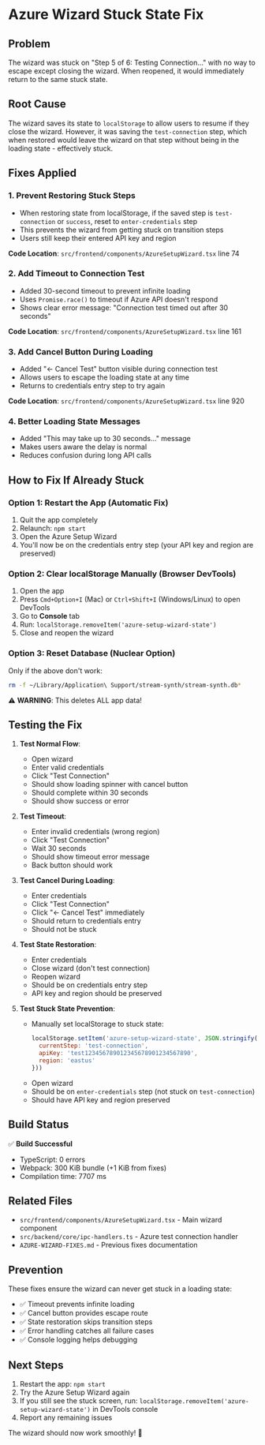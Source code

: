 # Azure Wizard Stuck State Fix

## Problem
The wizard was stuck on "Step 5 of 6: Testing Connection..." with no way to escape except closing the wizard. When reopened, it would immediately return to the same stuck state.

## Root Cause
The wizard saves its state to `localStorage` to allow users to resume if they close the wizard. However, it was saving the `test-connection` step, which when restored would leave the wizard on that step without being in the loading state - effectively stuck.

## Fixes Applied

### 1. Prevent Restoring Stuck Steps
- When restoring state from localStorage, if the saved step is `test-connection` or `success`, reset to `enter-credentials` step
- This prevents the wizard from getting stuck on transition steps
- Users still keep their entered API key and region

**Code Location**: `src/frontend/components/AzureSetupWizard.tsx` line 74

### 2. Add Timeout to Connection Test
- Added 30-second timeout to prevent infinite loading
- Uses `Promise.race()` to timeout if Azure API doesn't respond
- Shows clear error message: "Connection test timed out after 30 seconds"

**Code Location**: `src/frontend/components/AzureSetupWizard.tsx` line 161

### 3. Add Cancel Button During Loading
- Added "← Cancel Test" button visible during connection test
- Allows users to escape the loading state at any time
- Returns to credentials entry step to try again

**Code Location**: `src/frontend/components/AzureSetupWizard.tsx` line 920

### 4. Better Loading State Messages
- Added "This may take up to 30 seconds..." message
- Makes users aware the delay is normal
- Reduces confusion during long API calls

## How to Fix If Already Stuck

### Option 1: Restart the App (Automatic Fix)
1. Quit the app completely
2. Relaunch: `npm start`
3. Open the Azure Setup Wizard
4. You'll now be on the credentials entry step (your API key and region are preserved)

### Option 2: Clear localStorage Manually (Browser DevTools)
1. Open the app
2. Press `Cmd+Option+I` (Mac) or `Ctrl+Shift+I` (Windows/Linux) to open DevTools
3. Go to **Console** tab
4. Run: `localStorage.removeItem('azure-setup-wizard-state')`
5. Close and reopen the wizard

### Option 3: Reset Database (Nuclear Option)
Only if the above don't work:
```bash
rm -f ~/Library/Application\ Support/stream-synth/stream-synth.db*
```
⚠️ **WARNING**: This deletes ALL app data!

## Testing the Fix

1. **Test Normal Flow**:
   - Open wizard
   - Enter valid credentials
   - Click "Test Connection"
   - Should show loading spinner with cancel button
   - Should complete within 30 seconds
   - Should show success or error

2. **Test Timeout**:
   - Enter invalid credentials (wrong region)
   - Click "Test Connection"
   - Wait 30 seconds
   - Should show timeout error message
   - Back button should work

3. **Test Cancel During Loading**:
   - Enter credentials
   - Click "Test Connection"
   - Click "← Cancel Test" immediately
   - Should return to credentials entry
   - Should not be stuck

4. **Test State Restoration**:
   - Enter credentials
   - Close wizard (don't test connection)
   - Reopen wizard
   - Should be on credentials entry step
   - API key and region should be preserved

5. **Test Stuck State Prevention**:
   - Manually set localStorage to stuck state:
     ```javascript
     localStorage.setItem('azure-setup-wizard-state', JSON.stringify({
       currentStep: 'test-connection',
       apiKey: 'test123456789012345678901234567890',
       region: 'eastus'
     }))
     ```
   - Open wizard
   - Should be on `enter-credentials` step (not stuck on `test-connection`)
   - Should have API key and region preserved

## Build Status
✅ **Build Successful**
- TypeScript: 0 errors
- Webpack: 300 KiB bundle (+1 KiB from fixes)
- Compilation time: 7707 ms

## Related Files
- `src/frontend/components/AzureSetupWizard.tsx` - Main wizard component
- `src/backend/core/ipc-handlers.ts` - Azure test connection handler
- `AZURE-WIZARD-FIXES.md` - Previous fixes documentation

## Prevention
These fixes ensure the wizard can never get stuck in a loading state:
- ✅ Timeout prevents infinite loading
- ✅ Cancel button provides escape route
- ✅ State restoration skips transition steps
- ✅ Error handling catches all failure cases
- ✅ Console logging helps debugging

## Next Steps
1. Restart the app: `npm start`
2. Try the Azure Setup Wizard again
3. If you still see the stuck screen, run: `localStorage.removeItem('azure-setup-wizard-state')` in DevTools console
4. Report any remaining issues

The wizard should now work smoothly! 🎉
